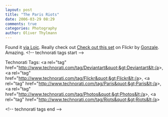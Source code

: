 ```yaml
---
layout: post
title: "The Paris Riots"
date: 2006-03-29 08:29
comments: true
categories: Photography
author: Oliver Thylmann
---
```







Found it [via Loic](http://www.loiclemeur.com/english/2006/03/foetus.html). Really check out [Check out this set](http://www.flickr.com/photos/gonzale/119481141/) on Flickr by [Gonzale](http://gonzale.deviantart.com/gallery/). Amazing.
&lt;!-- technorati tags start --&gt;

Technorati Tags: &lt;a rel=&quot;tag&quot; href=&quot;http://www.technorati.com/tag/Deviantart&quot;&gt;Deviantart&lt;/a&gt;, &lt;a rel=&quot;tag&quot; href=&quot;http://www.technorati.com/tag/Flickr&quot;&gt;Flickr&lt;/a&gt;, &lt;a rel=&quot;tag&quot; href=&quot;http://www.technorati.com/tag/Paris&quot;&gt;Paris&lt;/a&gt;, &lt;a rel=&quot;tag&quot; href=&quot;http://www.technorati.com/tag/Photos&quot;&gt;Photos&lt;/a&gt;, &lt;a rel=&quot;tag&quot; href=&quot;http://www.technorati.com/tag/Riots&quot;&gt;Riots&lt;/a&gt;

&lt;!-- technorati tags end --&gt;


